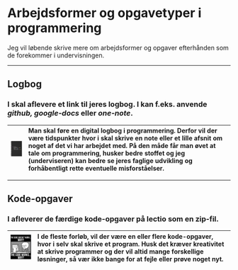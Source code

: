 # Arbejdsformer og opgavetyper i programmering

Jeg vil løbende skrive mere om arbejdsformer og opgaver efterhånden som de forekommer i undervisningen.

---

## Logbog
### I skal aflevere et link til jeres logbog. I kan f.eks. anvende ***github, google-docs*** eller ***one-note***.

![LogbogPic](sjovLogbog.jpg) | Man skal føre en digital logbog i programmering. Derfor vil der være tidspunkter hvor i skal skrive en note eller et lille afsnit om noget af det vi har arbejdet med. På den måde får man øvet at tale om programmering, husker bedre stoffet og jeg (underviseren) kan bedre se jeres faglige udvikling og forhåbentligt rette eventuelle misforståelser.
| ----------------|:----------------|

---

## Kode-opgaver
### I afleverer de færdige kode-opgaver på lectio som en zip-fil. 

![kodeSjov.jpg](kodeSjov.jpg) |I de fleste forløb, vil der være en eller flere kode-opgaver, hvor i selv skal skrive et program. Husk det kræver kreativitet at skrive programmer og der vil altid mange forskellige løsninger, så vær ikke bange for at fejle eller prøve noget nyt.
| ----------------|:----------------|
